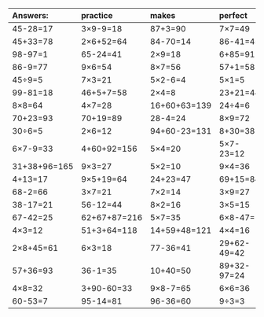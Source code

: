 | Answers: | practice | makes | perfect | ! |
| :--- | :--- | :--- | :--- | :--- |
| 45-28=17 | 3×9-9=18 | 87+3=90 | 7×7=49 | 2×8=16 | 
| 45+33=78 | 2×6+52=64 | 84-70=14 | 86-41=45 | 6+63=69 | 
| 98-97=1 | 65-24=41 | 2×9=18 | 6+85=91 | 69-18=51 | 
| 86-9=77 | 9×6=54 | 8×7=56 | 57+1=58 | 68-30=38 | 
| 45÷9=5 | 7×3=21 | 5×2-6=4 | 5×1=5 | 8×2-8=8 | 
| 99-81=18 | 46+5+7=58 | 2×4=8 | 23+21=44 | 70+67-98=39 | 
| 8×8=64 | 4×7=28 | 16+60+63=139 | 24÷4=6 | 35÷7=5 | 
| 70+23=93 | 70+19=89 | 28-4=24 | 8×9=72 | 37-24=13 | 
| 30÷6=5 | 2×6=12 | 94+60-23=131 | 8+30=38 | 6×9=54 | 
| 6×7-9=33 | 4+60+92=156 | 5×4=20 | 5×7-23=12 | 8×4=32 | 
| 31+38+96=165 | 9×3=27 | 5×2=10 | 9×4=36 | 52-26=26 | 
| 4+13=17 | 9×5+19=64 | 24+23=47 | 69+15=84 | 2×2=4 | 
| 68-2=66 | 3×7=21 | 7×2=14 | 3×9=27 | 42+17=59 | 
| 38-17=21 | 56-12=44 | 8×2=16 | 3×5=15 | 1×9=9 | 
| 67-42=25 | 62+67+87=216 | 5×7=35 | 6×8-47=1 | 7×8=56 | 
| 4×3=12 | 51+3+64=118 | 14+59+48=121 | 4×4=16 | 9×2=18 | 
| 2×8+45=61 | 6×3=18 | 77-36=41 | 29+62-49=42 | 90-89=1 | 
| 57+36=93 | 36-1=35 | 10+40=50 | 89+32-97=24 | 64+9=73 | 
| 4×8=32 | 3+90-60=33 | 9×8-7=65 | 6×6=36 | 47+29-60=16 | 
| 60-53=7 | 95-14=81 | 96-36=60 | 9÷3=3 | 16+6+79=101 | 
